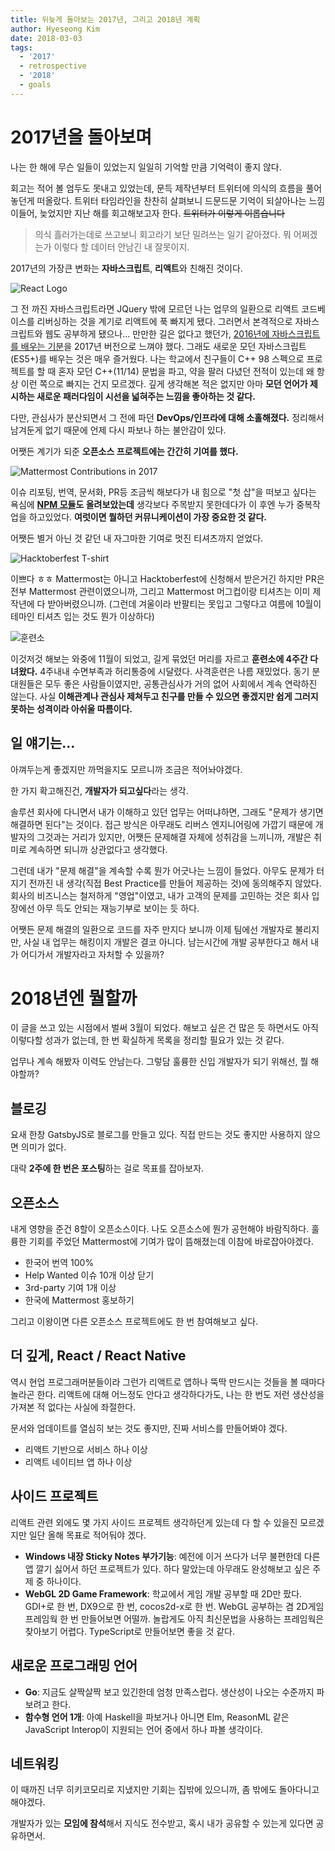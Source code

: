 ```yaml
---
title: 뒤늦게 돌아보는 2017년, 그리고 2018년 계획
author: Hyeseong Kim
date: 2018-03-03
tags:
  - '2017'
  - retrospective
  - '2018'
  - goals
---
```


# 2017년을 돌아보며

나는 한 해에 무슨 일들이 있었는지 일일히 기억할 만큼 기억력이 좋지 않다.

회고는 적어 볼 엄두도 못내고 있었는데, 문득 제작년부터 트위터에 의식의 흐름을 풀어놓던게 떠올랐다. 트위터 타임라인을 찬찬히 살펴보니 드문드문 기억이 되살아나는 느낌이들어, 늦었지만 지난 해를 회고해보고자 한다. ~~트위터가 이렇게 이롭습니다~~

> 의식 흘러가는데로 쓰고보니 회고라기 보단 밀려쓰는 일기 같아졌다. 뭐 어쩌겠는가 이렇다 할 데이터 안남긴 내 잘못이지.

2017년의 가장큰 변화는 **자바스크립트**, **리액트**와 친해진 것이다.

![React Logo](images/react-logo.png)

그 전 까진 자바스크립트라면 JQuery 밖에 모르던 나는 업무의 일환으로 리액트 코드베이스를 리버싱하는 것을 계기로 리액트에 푹 빠지게 됐다. 그러면서 본격적으로 자바스크립트와 웹도 공부하게 됐으나... 만만한 길은 없다고 했던가, [2016년에 자바스크립트를 배우는 기분](http://www.looah.com/article/view/2054)을 2017년 버전으로 느껴야 했다. 그래도 새로운 모던 자바스크립트(ES5+)를 배우는 것은 매우 즐거웠다. 나는 학교에서 친구들이 C++ 98 스펙으로 프로젝트를 할 때 혼자 모던 C++(11/14) 문법을 파고, 약을 팔러 다녔던 전적이 있는데 왜 항상 이런 쪽으로 빠지는 건지 모르겠다. 깊게 생각해본 적은 없지만 아마 **모던 언어가 제시하는 새로운 패러다임이 시선을 넓혀주는 느낌을 좋아하는 것 같다.**

다만, 관심사가 분산되면서 그 전에 파던 **DevOps/인프라에 대해 소홀해졌다.** 정리해서 남겨둔게 없기 때문에 언제 다시 파보나 하는 불안감이 있다.

어쨋든 계기가 되준 **오픈소스 프로젝트에는 간간히 기여를 했다.**
 
![Mattermost Contributions in 2017](images/mattermost-contribution-in-2017.png)

이슈 리포팅, 번역, 문서화, PR등 조금씩 해보다가 내 힘으로 "첫 삽"을 떠보고 싶다는 욕심에 **[NPM 모듈](https://npm.im/mattermost-typed)도 올려보았는데** 생각보다 주목받지 못한데다가 이 후엔 누가 중복작업을 하고있었다. **여럿이면 뭘하던 커뮤니케이션이 가장 중요한 것 같다.**

어쨋든 별거 아닌 것 같던 내 자그마한 기여로 멋진 티셔츠까지 얻었다. 

![Hacktoberfest T-shirt](images/hacktoberfest-tshirt.jpg)

이쁘다 ㅎㅎ Mattermost는 아니고 Hacktoberfest에 신청해서 받은거긴 하지만 PR은 전부 Mattermost 관련이였으니까, 그리고 Mattermost 머그컵이랑 티셔츠는 이미 제작년에 다 받아버렸으니까. (그런데 겨울이라 반팔티는 못입고 그렇다고 여름에 10월이 테마인 티셔츠 입는 것도 뭔가 이상하다)

![훈련소](images/훈련소.jpg)

이것저것 해보는 와중에 11월이 되었고, 길게 묶었던 머리를 자르고 **훈련소에 4주간 다녀왔다.** 4주내내 수면부족과 허리통증에 시달렸다. 사격훈련은 나름 재밌었다. 동기 분대원들은 모두 좋은 사람들이였지만, 공통관심사가 거의 없어 사회에서 계속 연락하진 않는다. 사실 **이해관계나 관심사 제쳐두고 친구를 만들 수 있으면 좋겠지만 쉽게 그러지 못하는 성격이라 아쉬울 따름이다.**

## 일 얘기는...

아껴두는게 좋겠지만 까먹을지도 모르니까 조금은 적어놔야겠다.

한 가지 확고해진건, **개발자가 되고싶다**라는 생각.



솔루션 회사에 다니면서 내가 이해하고 있던 업무는 어떠냐하면, 그래도 "문제가 생기면 해결하면 된다"는 것이다. 접근 방식은 아무래도 리버스 엔지니어링에 가깝기 때문에 개발자의 그것과는 거리가 있지만, 어쨋든 문제해결 자체에 성취감을 느끼니까, 개발은 취미로 계속하면 되니까 상관없다고 생각했다.

그런데 내가 "문제 해결"을 계속할 수록 뭔가 어긋나는 느낌이 들었다. 아무도 문제가 터지기 전까진 내 생각(직접 Best Practice를 만들어 제공하는 것)에 동의해주지 않았다. 회사의 비즈니스는 철저하게 "영업"이였고, 내가 고객의 문제를 고민하는 것은 회사 입장에선 아무 득도 안되는 재능기부로 보이는 듯 하다.

어쨋든 문제 해결의 일환으로 코드를 자주 만지다 보니까 이제 팀에선 개발자로 불리지만, 사실 내 업무는 해킹이지 개발은 결코 아니다. 남는시간에 개발 공부한다고 해서 내가 어디가서 개발자라고 자처할 수 있을까?

# 2018년엔 뭘할까

이 글을 쓰고 있는 시점에서 벌써 3월이 되었다. 해보고 싶은 건 많은 듯 하면서도 아직 이렇다할 성과가 없는데, 한 번 확실하게 목록을 정리할 필요가 있는 것 같다.

업무나 계속 해봤자 이력도 안남는다. 그렇담 훌륭한 신입 개발자가 되기 위해선, 뭘 해야할까?

## 블로깅

요새 한창 GatsbyJS로 블로그를 만들고 있다. 직접 만드는 것도 좋지만 사용하지 않으면 의미가 없다.

대략 **2주에 한 번은 포스팅**하는 걸로 목표를 잡아보자.

## 오픈소스

내게 영향을 준건 8할이 오픈소스이다. 나도 오픈소스에 뭔가 공헌해야 바람직하다. 훌륭한 기회를 주었던 Mattermost에 기여가 많이 뜸해졌는데 이참에 바로잡아야겠다.

- 한국어 번역 100%
- Help Wanted 이슈 10개 이상 닫기
- 3rd-party 기여 1개 이상
- 한국에 Mattermost 홍보하기

그리고 이왕이면 다른 오픈소스 프로젝트에도 한 번 참여해보고 싶다.

## 더 깊게, React / React Native

역시 현업 프로그래머분들이라 그런가 리액트로 앱하나 뚝딱 만드시는 것들을 볼 때마다 놀라곤 한다. 리액트에 대해 어느정도 안다고 생각하다가도, 나는 한 번도 저런 생산성을 가져본 적 없다는 사실에 좌절한다.

문서와 업데이트를 열심히 보는 것도 좋지만, 진짜 서비스를 만들어봐야 겠다.

- 리액트 기반으로 서비스 하나 이상
- 리액트 네이티브 앱 하나 이상

## 사이드 프로젝트
리액트 관련 외에도 몇 가지 사이드 프로젝트 생각하던게 있는데 다 할 수 있을진 모르겠지만 일단 올해 목표로 적어둬야 겠다.

- **Windows 내장 Sticky Notes 부가기능**: 예전에 이거 쓰다가 너무 불편한데 다른 앱 깔기 싫어서 하던 프로젝트가 있다. 하다 말았는데 아무래도 완성해보고 싶은 주제 중 하나이다.
- **WebGL 2D Game Framework**: 학교에서 게임 개발 공부할 때 2D만 팠다. GDI+로 한 번, DX9으로 한 번, cocos2d-x로 한 번. WebGL 공부하는 겸 2D게임 프레임웍 한 번 만들어보면 어떨까. 놀랍게도 아직 최신문법을 사용하는 프레임웍은 찾아보기 어렵다. TypeScript로 만들어보면 좋을 것 같다.


## 새로운 프로그래밍 언어

- **Go**: 지금도 살짝살짝 보고 있긴한데 엄청 만족스럽다. 생산성이 나오는 수준까지 파보려고 한다.
- **함수형 언어 1개**: 아예 Haskell을 파보거나 아니면 Elm, ReasonML 같은 JavaScript Interop이 지원되는 언어 중에서 하나 파볼 생각이다.

## 네트워킹

이 때까진 너무 히키코모리로 지냈지만 기회는 집밖에 있으니까, 좀 밖에도 돌아다니고 해야겠다.

개발자가 있는 **모임에 참석**해서 지식도 전수받고, 혹시 내가 공유할 수 있는게 있다면 공유하면서.
